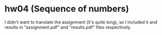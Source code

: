 # hw04 (Sequence of numbers)

I didn't want to translate the assignment (it's quite long),
so I included it and results in "assignment.pdf" and "results.pdf"
files respectively.
